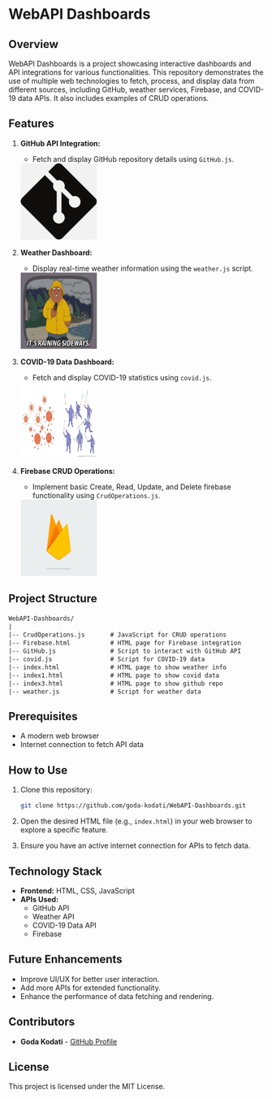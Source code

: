 # WebAPI Dashboards

## Overview
WebAPI Dashboards is a project showcasing interactive dashboards and API integrations for various functionalities. This repository demonstrates the use of multiple web technologies to fetch, process, and display data from different sources, including GitHub, weather services, Firebase, and COVID-19 data APIs. It also includes examples of CRUD operations.

## Features
1. **GitHub API Integration:**
   - Fetch and display GitHub repository details using `GitHub.js`.
   <img src="github_info.png" width="150" height="150" />

2. **Weather Dashboard:**
   - Display real-time weather information using the `weather.js` script.
   <img src="weather_info.gif" width="150" height="150" />

3. **COVID-19 Data Dashboard:**
   - Fetch and display COVID-19 statistics using `covid.js`.
   <img src="covid_info.gif" width="150" height="150" />

4. **Firebase CRUD Operations:**
   - Implement basic Create, Read, Update, and Delete firebase functionality using `CrudOperations.js`.
   <img src="crud_operations.gif" width="150" height="150" />


## Project Structure
```
WebAPI-Dashboards/
|
|-- CrudOperations.js       # JavaScript for CRUD operations
|-- Firebase.html           # HTML page for Firebase integration
|-- GitHub.js               # Script to interact with GitHub API
|-- covid.js                # Script for COVID-19 data
|-- index.html              # HTML page to show weather info
|-- index1.html             # HTML page to show covid data
|-- index3.html             # HTML page to show github repo
|-- weather.js              # Script for weather data
```

## Prerequisites
- A modern web browser
- Internet connection to fetch API data

## How to Use
1. Clone this repository:
   ```bash
   git clone https://github.com/goda-kodati/WebAPI-Dashboards.git
   ```

2. Open the desired HTML file (e.g., `index.html`) in your web browser to explore a specific feature.

3. Ensure you have an active internet connection for APIs to fetch data.

## Technology Stack
- **Frontend:** HTML, CSS, JavaScript
- **APIs Used:**
  - GitHub API
  - Weather API
  - COVID-19 Data API
  - Firebase

## Future Enhancements
- Improve UI/UX for better user interaction.
- Add more APIs for extended functionality.
- Enhance the performance of data fetching and rendering.

## Contributors
- **Goda Kodati** - [GitHub Profile](https://github.com/goda-kodati)

## License
This project is licensed under the MIT License.
